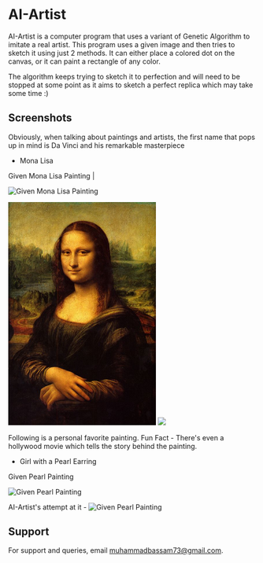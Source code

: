 
# AI-Artist


AI-Artist is a computer program that uses a variant of Genetic Algorithm to imitate a real artist. This program uses a given image and then tries to sketch it using just 2 methods. It can either place a colored dot on the canvas, or it can paint a rectangle of any color. 

The algorithm keeps trying to sketch it to perfection and will need to be stopped at some point as it aims to sketch a perfect replica which may take some time :)

## Screenshots

Obviously, when talking about paintings and artists, the first name that pops up in mind is Da Vinci and his remarkable masterpiece 

- Mona Lisa 

Given Mona Lisa Painting |


![Given Mona Lisa Painting]()


<p float="left">
  <img src="test4.jpg" width=300/>
  <img src="ss/monaliza.gif" width=300/> 
</p>



Following is a personal favorite painting. Fun Fact - There's even a hollywood movie which tells the story behind the painting.

- Girl with a Pearl Earring


Given Pearl Painting 

![Given Pearl Painting](test3.gif)

AI-Artist's attempt at it - 
![Given Pearl Painting](ss/pearearring.gif)


## Support

For support and queries, email muhammadbassam73@gmail.com.

